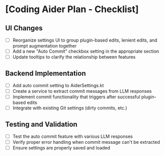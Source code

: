 # [Coding Aider Plan - Checklist]

## UI Changes
- [ ] Reorganize settings UI to group plugin-based edits, lenient edits, and prompt augmentation together
- [ ] Add a new "Auto Commit" checkbox setting in the appropriate section
- [ ] Update tooltips to clarify the relationship between features

## Backend Implementation
- [ ] Add auto commit setting to AiderSettings.kt
- [ ] Create a service to extract commit messages from LLM responses
- [ ] Implement commit functionality that triggers after successful plugin-based edits
- [ ] Integrate with existing Git settings (dirty commits, etc.)

## Testing and Validation
- [ ] Test the auto commit feature with various LLM responses
- [ ] Verify proper error handling when commit message can't be extracted
- [ ] Ensure settings are properly saved and loaded
